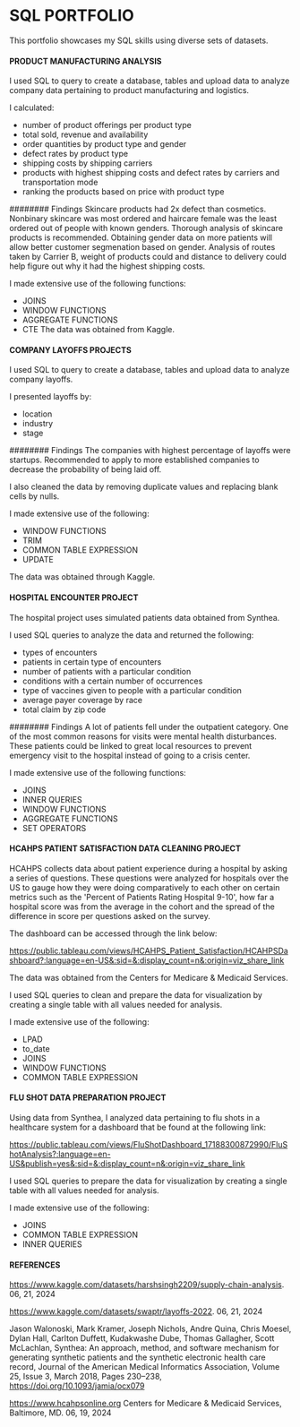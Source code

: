 # SQL PORTFOLIO

This portfolio showcases my SQL skills using diverse sets of datasets.

#### PRODUCT MANUFACTURING ANALYSIS

I used SQL to query to create a database, tables and upload data to analyze company data pertaining to product manufacturing and logistics.

I calculated:
* number of product offerings per product type
*	total sold, revenue and availability
*	order quantities by product type and gender
*	defect rates by product type
*	shipping costs by shipping carriers
*	products with highest shipping costs and defect rates by carriers and transportation mode
*	ranking the products based on price with product type

######## Findings
Skincare products had 2x defect than cosmetics.
Nonbinary skincare was most ordered and haircare female was the least ordered out of people with known genders.
Thorough analysis of skincare products is recommended.
Obtaining gender data on more patients will allow better customer segmenation based on gender.
Analysis of routes taken by Carrier B, weight of products could and distance to delivery could help figure out why it had the highest shipping costs.

I made extensive use of the following functions:
*	JOINS
*	WINDOW FUNCTIONS
* AGGREGATE FUNCTIONS
* CTE
The data was obtained from Kaggle.

#### COMPANY LAYOFFS PROJECTS

I used SQL to query to create a database, tables and upload data to analyze company layoffs.

I presented layoffs by:
* location
*	industry
*	stage

######## Findings
The companies with highest percentage of layoffs were startups. Recommended to apply to more established companies to decrease the probability of being laid off.

I also cleaned the data by removing duplicate values and replacing blank cells by nulls.

I made extensive use of the following:
*	WINDOW FUNCTIONS
* TRIM
*	COMMON TABLE EXPRESSION
*	UPDATE

The data was obtained through Kaggle. 

#### HOSPITAL ENCOUNTER PROJECT

The hospital project uses simulated patients data obtained from Synthea. 

I used SQL queries to analyze the data and returned the following:
* types of encounters
*	patients in certain type of encounters
*	number of patients with a particular condition
*	conditions with a certain number of occurrences
*	type of vaccines given to people with a particular condition
*	average payer coverage by race
*	total claim by zip code

######## Findings
A lot of patients fell under the outpatient category. One of the most common reasons for visits were mental health disturbances. These patients could be linked to great local resources to prevent emergency visit to the hospital instead of going to a crisis center.

I made extensive use of the following functions:
*	JOINS
*	INNER QUERIES
*	WINDOW FUNCTIONS
* AGGREGATE FUNCTIONS
*	SET OPERATORS

#### HCAHPS PATIENT SATISFACTION DATA CLEANING PROJECT

HCAHPS collects data about patient experience during a hospital by asking a series of questions. These questions were analyzed for hospitals over the US to gauge how they were doing comparatively to each other on certain metrics such as the 'Percent of Patients Rating Hospital 9-10', how far a hospital score was from the average in the cohort and the spread of the difference in score per questions asked on the survey.

The dashboard can be accessed through the link below:

https://public.tableau.com/views/HCAHPS_Patient_Satisfaction/HCAHPSDashboard?:language=en-US&:sid=&:display_count=n&:origin=viz_share_link

The data was obtained from the Centers for Medicare & Medicaid Services.

I used SQL queries to clean and prepare the data for visualization by creating a single table with all values needed for analysis.

I made extensive use of the following:
*	LPAD
*	to_date
*	JOINS
*	WINDOW FUNCTIONS
*	COMMON TABLE EXPRESSION

#### FLU SHOT DATA PREPARATION PROJECT

Using data from Synthea, I analyzed data pertaining to flu shots in a healthcare system for a dashboard that be found at the following link:

https://public.tableau.com/views/FluShotDashboard_17188300872990/FluShotAnalysis?:language=en-US&publish=yes&:sid=&:display_count=n&:origin=viz_share_link

I used SQL queries to prepare the data for visualization by creating a single table with all values needed for analysis.

I made extensive use of the following:
*	JOINS
*	COMMON TABLE EXPRESSION
*	INNER QUERIES


#### REFERENCES

https://www.kaggle.com/datasets/harshsingh2209/supply-chain-analysis. 06, 21, 2024

https://www.kaggle.com/datasets/swaptr/layoffs-2022. 06, 21, 2024

Jason Walonoski, Mark Kramer, Joseph Nichols, Andre Quina, Chris Moesel, Dylan Hall, Carlton Duffett, Kudakwashe Dube, Thomas Gallagher, Scott McLachlan, Synthea: An approach, method, and software mechanism for generating synthetic patients and the synthetic electronic health care record, Journal of the American Medical Informatics Association, Volume 25, Issue 3, March 2018, Pages 230–238, https://doi.org/10.1093/jamia/ocx079

https://www.hcahpsonline.org Centers for Medicare & Medicaid Services, Baltimore, MD. 06, 19, 2024

